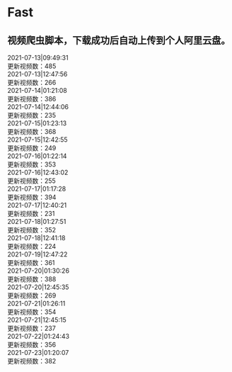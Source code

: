
# Fast

## 视频爬虫脚本，下载成功后自动上传到个人阿里云盘。

2021-07-13|09:49:31  
更新视频数：485  
2021-07-13|12:47:56  
更新视频数：266  
2021-07-14|01:21:08  
更新视频数：386    
2021-07-14|12:44:06  
更新视频数：235  
2021-07-15|01:23:13  
更新视频数：368  
2021-07-15|12:42:55  
更新视频数：249  
2021-07-16|01:22:14  
更新视频数：353  
2021-07-16|12:43:02  
更新视频数：255  
2021-07-17|01:17:28  
更新视频数：394  
2021-07-17|12:40:21  
更新视频数：231  
2021-07-18|01:27:51  
更新视频数：352  
2021-07-18|12:41:18  
更新视频数：224  
2021-07-19|12:47:22  
更新视频数：361  
2021-07-20|01:30:26  
更新视频数：388  
2021-07-20|12:45:35  
更新视频数：269  
2021-07-21|01:26:11  
更新视频数：354  
2021-07-21|12:45:15  
更新视频数：237  
2021-07-22|01:24:43  
更新视频数：356  
2021-07-23|01:20:07  
更新视频数：382